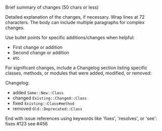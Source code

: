 Brief summary of changes (50 chars or less)

Detailed explanation of the changes, if necessary. Wrap lines at 72
characters. The body can include multiple paragraphs for complex changes.

Use bullet points for specific additions/changes when helpful:
* First change or addition
* Second change or addition
* etc.

For significant changes, include a Changelog section listing specific
classes, methods, or modules that were added, modified, or removed:

Changelog:
* added `Some::New::Class`
* changed `Existing::Changed::Class`
* fixed `Existing::Class#method`
* removed `Old::Deprecated::Class`

End with issue references using keywords like 'fixes', 'resolves', or
'see':
fixes #123
see #456
